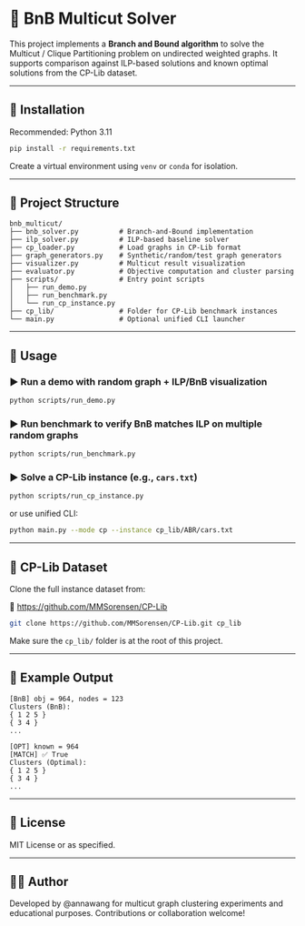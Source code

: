 # 🧠 BnB Multicut Solver

This project implements a **Branch and Bound algorithm** to solve the Multicut / Clique Partitioning problem on undirected weighted graphs. It supports comparison against ILP-based solutions and known optimal solutions from the CP-Lib dataset.

---

## 🚀 Installation

Recommended: Python 3.11

```bash
pip install -r requirements.txt
```

Create a virtual environment using `venv` or `conda` for isolation.

---

## 📂 Project Structure

```
bnb_multicut/
├── bnb_solver.py          # Branch-and-Bound implementation
├── ilp_solver.py          # ILP-based baseline solver
├── cp_loader.py           # Load graphs in CP-Lib format
├── graph_generators.py    # Synthetic/random/test graph generators
├── visualizer.py          # Multicut result visualization
├── evaluator.py           # Objective computation and cluster parsing
├── scripts/               # Entry point scripts
│   ├── run_demo.py
│   ├── run_benchmark.py
│   └── run_cp_instance.py
├── cp_lib/                # Folder for CP-Lib benchmark instances
└── main.py                # Optional unified CLI launcher
```

---

## 🔧 Usage

### ▶ Run a demo with random graph + ILP/BnB visualization

```bash
python scripts/run_demo.py
```

### ▶ Run benchmark to verify BnB matches ILP on multiple random graphs

```bash
python scripts/run_benchmark.py
```

### ▶ Solve a CP-Lib instance (e.g., `cars.txt`)

```bash
python scripts/run_cp_instance.py
```

or use unified CLI:

```bash
python main.py --mode cp --instance cp_lib/ABR/cars.txt
```

---

## 📁 CP-Lib Dataset

Clone the full instance dataset from:

📎 https://github.com/MMSorensen/CP-Lib

```bash
git clone https://github.com/MMSorensen/CP-Lib.git cp_lib
```

Make sure the `cp_lib/` folder is at the root of this project.

---

## 🧪 Example Output

```text
[BnB] obj = 964, nodes = 123
Clusters (BnB):
{ 1 2 5 }
{ 3 4 }
...

[OPT] known = 964
[MATCH] ✅ True
Clusters (Optimal):
{ 1 2 5 }
{ 3 4 }
...
```

---

## 📄 License

MIT License or as specified.

---

## 🙋‍♀️ Author

Developed by @annawang for multicut graph clustering experiments and educational purposes. Contributions or collaboration welcome!
